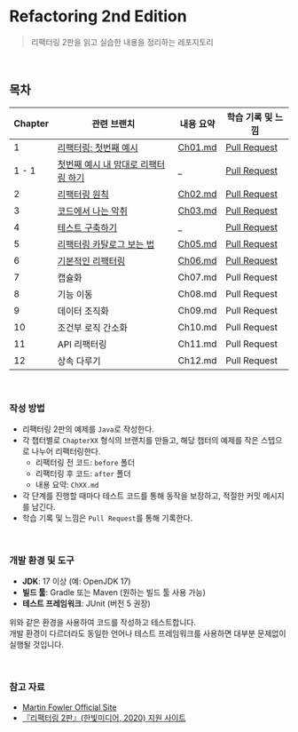 # Refactoring 2nd Edition

> 리팩터링 2판을 읽고 실습한 내용을 정리하는 레포지토리

<br/>

## 목차

| Chapter | 관련 브랜치                                                                                                                                              | 내용 요약                                                                                                                                | 학습 기록 및 느낌                                                                   |
|---------|-----------------------------------------------------------------------------------------------------------------------------------------------------|--------------------------------------------------------------------------------------------------------------------------------------|------------------------------------------------------------------------------|
| 1       | [리팩터링: 첫번째 예시](https://github.com/junpakPark/refactoring-2nd-edition/tree/chapter01/src/main/java/me/junpak/refactoring/chapter1/after)             | [Ch01.md](https://github.com/junpakPark/refactoring-2nd-edition/blob/chapter01/src/main/java/me/junpak/refactoring/chapter1/Ch01.md) | [Pull Request](https://github.com/junpakPark/refactoring-2nd-edition/pull/1) |
| 1 - 1   | [첫번째 예시 내 맘대로 리팩터링 하기](https://github.com/junpakPark/refactoring-2nd-edition/tree/chapter01-1/src/main/java/me/junpak/refactoring/chapter1/current) | _                                                                                                                                    | [Pull Request](https://github.com/junpakPark/refactoring-2nd-edition/pull/2) |
| 2       | [리팩터링 원칙](https://github.com/junpakPark/refactoring-2nd-edition/tree/chapter02)                                                                     | [Ch02.md](https://github.com/junpakPark/refactoring-2nd-edition/blob/chapter02/src/main/java/me/junpak/refactoring/chapter2/Ch02.md) | [Pull Request](https://github.com/junpakPark/refactoring-2nd-edition/pull/3) |
| 3       | [코드에서 나는 악취](https://github.com/junpakPark/refactoring-2nd-edition/tree/chapter03)                                                                  | [Ch03.md](https://github.com/junpakPark/refactoring-2nd-edition/blob/chapter03/src/main/java/me/junpak/refactoring/chapter3/Ch03.md) | [Pull Request](https://github.com/junpakPark/refactoring-2nd-edition/pull/4) |
| 4       | [테스트 구축하기](https://github.com/junpakPark/refactoring-2nd-edition/tree/chapter04)                                                                    | _                                                                                                                                    | [Pull Request](https://github.com/junpakPark/refactoring-2nd-edition/pull/5) |
| 5       | [리팩터링 카탈로그 보는 법](https://github.com/junpakPark/refactoring-2nd-edition/tree/chapter05)                                                              | [Ch05.md](https://github.com/junpakPark/refactoring-2nd-edition/blob/chapter05/src/main/java/me/junpak/refactoring/chapter5/Ch05.md) | [Pull Request](https://github.com/junpakPark/refactoring-2nd-edition/pull/6) |
| 6       | [기본적인 리팩터링](https://github.com/junpakPark/refactoring-2nd-edition/tree/chapter06)                                                                   | [Ch06.md](https://github.com/junpakPark/refactoring-2nd-edition/blob/chapter06/src/main/java/me/junpak/refactoring/chapter6/Ch06.md) | [Pull Request](https://github.com/junpakPark/refactoring-2nd-edition/pull/7) |
| 7       | 캡슐화                                                                                                                                                 | Ch07.md                                                                                                                              | Pull Request                                                                 |
| 8       | 기능 이동                                                                                                                                               | Ch08.md                                                                                                                              | Pull Request                                                                 |
| 9       | 데이터 조직화                                                                                                                                             | Ch09.md                                                                                                                              | Pull Request                                                                 |
| 10      | 조건부 로직 간소화                                                                                                                                          | Ch10.md                                                                                                                              | Pull Request                                                                 |
| 11      | API 리팩터링                                                                                                                                            | Ch11.md                                                                                                                              | Pull Request                                                                 |
| 12      | 상속 다루기                                                                                                                                              | Ch12.md                                                                                                                              | Pull Request                                                                 |

<br/>

### 작성 방법

- 리팩터링 2판의 예제를 `Java`로 작성한다.
- 각 챕터별로 `ChapterXX` 형식의 브랜치를 만들고, 해당 챕터의 예제를 작은 스텝으로 나누어 리팩터링한다.
    - 리팩터링 전 코드: `before` 폴더
    - 리팩터링 후 코드: `after` 폴더
    - 내용 요약: `ChXX.md`
- 각 단계를 진행할 때마다 테스트 코드를 통해 동작을 보장하고, 적절한 커밋 메시지를 남긴다.
- 학습 기록 및 느낌은 `Pull Request`를 통해 기록한다.

<br/>

### 개발 환경 및 도구

- **JDK**: 17 이상 (예: OpenJDK 17)
- **빌드 툴**: Gradle 또는 Maven (원하는 빌드 툴 사용 가능)
- **테스트 프레임워크**: JUnit (버전 5 권장)

위와 같은 환경을 사용하여 코드를 작성하고 테스트합니다.  
개발 환경이 다르더라도 동일한 언어나 테스트 프레임워크를 사용하면 대부분 문제없이 실행될 것입니다.

<br/>

### 참고 자료

- [Martin Fowler Official Site](https://martinfowler.com/)
- [『리팩터링 2판』(한빛미디어, 2020) 지원 사이트](https://github.com/WegraLee/Refactoring)
